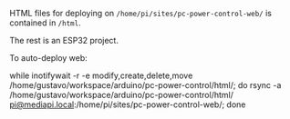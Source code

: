 HTML files for deploying on `/home/pi/sites/pc-power-control-web/` is contained in `/html`.

The rest is an ESP32 project.


To auto-deploy web:

while inotifywait -r -e modify,create,delete,move /home/gustavo/workspace/arduino/pc-power-control/html/; do rsync -a /home/gustavo/workspace/arduino/pc-power-control/html/ pi@mediapi.local:/home/pi/sites/pc-power-control-web/; done